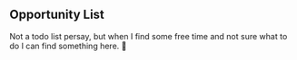 ## Opportunity List

Not a todo list persay, but when I find some free time and not sure what to do I can find something here. :grimacing: